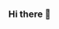 ### Hi there 👋

<!--
**Kilo0110/Kilo0110** is a ✨ _special_ ✨ repository because its `README.md` (this file) appears on your GitHub profile.

Here are some ideas to get you started:

- 🔭 I’m currently working on a School Portal App...
- 🌱 I’m currently learning VueJS, NuxtJS and Firebase...
- 👯 I’m looking to collaborate on any web development project...
- 🤔 I’m looking for help with NuxtJS and Vue...
- 💬 Ask me about anything tech...
- 📫 How to reach me: https://twitter.com/KamCy_0110...
- ⚡ Fun fact: Vue is awesome...
-->
